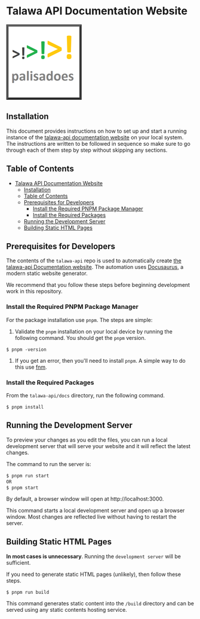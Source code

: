 # Talawa API Documentation Website

[![N|Solid](static/img/markdown/misc/logo.png)](https://github.com/PalisadoesFoundation/talawa-api)

## Installation

This document provides instructions on how to set up and start a running instance of the [talawa-api documentation website](https://docs-admin.talawa.io/) on your local system. The instructions are written to be followed in sequence so make sure to go through each of them step by step without skipping any sections.

## Table of Contents

<!-- TOC -->

- [Talawa API Documentation Website](#talawa-api-documentation-website)
  - [Installation](#installation)
  - [Table of Contents](#table-of-contents)
  - [Prerequisites for Developers](#prerequisites-for-developers)
    - [Install the Required PNPM Package Manager](#install-the-required-pnpm-package-manager)
    - [Install the Required Packages](#install-the-required-packages)
  - [Running the Development Server](#running-the-development-server)
  - [Building Static HTML Pages](#building-static-html-pages)

<!-- /TOC -->

## Prerequisites for Developers

The contents of the `talawa-api` repo is used to automatically create [the talawa-api Documentation website](https://docs-admin.talawa.io/). The automation uses [Docusaurus](https://docusaurus.io/docs/), a modern static website generator.

We recommend that you follow these steps before beginning development work in this repository.

### Install the Required PNPM Package Manager

For the package installation use `pnpm`. The steps are simple:

1. Validate the `pnpm` installation on your local device by running the following command. You should get the `pnpm` version.

```terminal
$ pnpm -version
```

1. If you get an error, then you'll need to install `pnpm`. A simple way to do this use [fnm](https://github.com/Schniz/fnm).

### Install the Required Packages

From the `talawa-api/docs` directory, run the following command.

```console
$ pnpm install
```

## Running the Development Server

To preview your changes as you edit the files, you can run a local development server that will serve your website and it will reflect the latest changes.

The command to run the server is:

```console
$ pnpm run start
OR
$ pnpm start
```

By default, a browser window will open at http://localhost:3000.

This command starts a local development server and open up a browser window. Most changes are reflected live without having to restart the server.

## Building Static HTML Pages

**In most cases is unnecessary**. Running the `development server` will be sufficient.

If you need to generate static HTML pages (unlikely), then follow these steps.

```console
$ pnpm run build
```

This command generates static content into the `/build` directory and can be served using any static contents hosting service.
